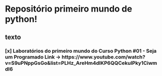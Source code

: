 <h1>Repositório primeiro mundo de python!</h1>


<h2>texto</h2>

<h3>
    [x] Laboratórios do primeiro mundo do Curso Python #01 - Seja um Programado 
    Link -> https://www.youtube.com/watch?v=S9uPNppGsGo&list=PLHz_AreHm4dlKP6QQCekuIPky1CiwmdI6
  
